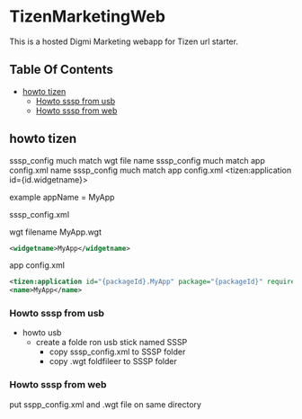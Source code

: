 # TizenMarketingWeb

This is a hosted Digmi Marketing webapp for Tizen url starter.

## Table Of Contents

* [howto tizen](#howto-tizen)
  * [Howto sssp from usb](#howto-sssp-from-usb)
  * [Howto sssp from web](#howto-sssp-from-web)

## howto tizen

sssp\_config <widgetname> much match wgt file name
sssp\_config <widgetname> much match app config.xml name
sssp\_config <widgetname> much match app config.xml  \<tizen:application id={id.widgetname}>

example appName = MyApp

sssp\_config.xml

wgt filename MyApp.wgt

```xml
<widgetname>MyApp</widgetname>
```

app config.xml

```xml
<tizen:application id="{packageId}.MyApp" package="{packageId}" required_version="4.0"/>
<name>MyApp</name>
```

### Howto sssp from usb

* howto usb
  * create a folde ron usb stick named SSSP
    * copy sssp\_config.xml to SSSP folder
    * copy .wgt foldfileer to SSSP folder

### Howto sssp from web

put sspp\_config.xml and .wgt file on same directory
